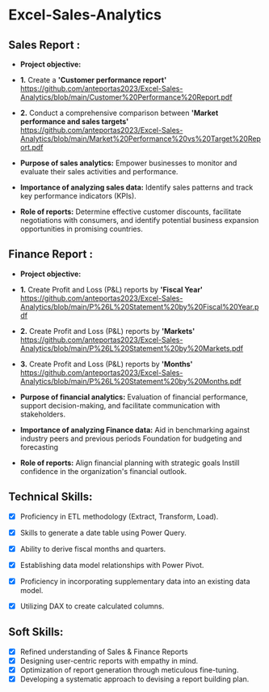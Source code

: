 # Excel-Sales-Analytics
## Sales Report :
- **Project objective:**
- **1.** Create a **'Customer performance report'** https://github.com/anteportas2023/Excel-Sales-Analytics/blob/main/Customer%20Performance%20Report.pdf
- **2.** Conduct a comprehensive comparison between **'Market performance and sales targets'** https://github.com/anteportas2023/Excel-Sales-Analytics/blob/main/Market%20Performance%20vs%20Target%20Report.pdf

- **Purpose of sales analytics:** Empower businesses to monitor and evaluate their sales activities and performance.
- **Importance of analyzing sales data:** Identify sales patterns and track key performance indicators (KPIs).
- **Role of reports:** Determine effective customer discounts, facilitate negotiations with consumers, and identify potential business expansion opportunities in promising countries.


## Finance Report :
- **Project objective:**
- **1.** Create Profit and Loss (P&L) reports by **'Fiscal Year'** https://github.com/anteportas2023/Excel-Sales-Analytics/blob/main/P%26L%20Statement%20by%20Fiscal%20Year.pdf
- **2.** Create Profit and Loss (P&L) reports by **'Markets'** https://github.com/anteportas2023/Excel-Sales-Analytics/blob/main/P%26L%20Statement%20by%20Markets.pdf
- **3.** Create Profit and Loss (P&L) reports by **'Months'** https://github.com/anteportas2023/Excel-Sales-Analytics/blob/main/P%26L%20Statement%20by%20Months.pdf

- **Purpose of financial analytics:** Evaluation of financial performance, support decision-making, and facilitate communication with stakeholders.
- **Importance of analyzing Finance data:** Aid in benchmarking against industry peers and previous periods Foundation for budgeting and forecasting
- **Role of reports:** Align financial planning with strategic goals Instill confidence in the organization's financial outlook.

  
## Technical Skills:
- [x]	Proficiency in ETL methodology (Extract, Transform, Load).
- [x]	Skills to generate a date table using Power Query.
- [x]	Ability to derive fiscal months and quarters.
- [x]	Establishing data model relationships with Power Pivot.
- [x]	Proficiency in incorporating supplementary data into an existing data model.
- [x]	Utilizing DAX to create calculated columns.


## Soft Skills:
- [x]	Refined understanding of Sales & Finance Reports
- [x]	Designing user-centric reports with empathy in mind.
- [x]	Optimization of report generation through meticulous fine-tuning.
- [x]	Developing a systematic approach to devising a report building plan.
